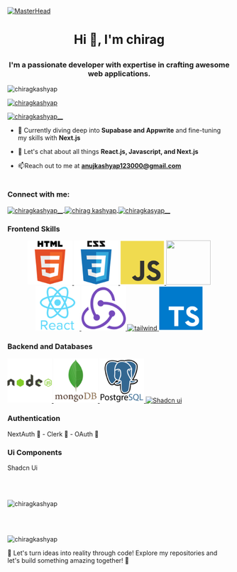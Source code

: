 [![MasterHead](https://user-images.githubusercontent.com/74038190/213910845-af37a709-8995-40d6-be59-724526e3c3d7.gif)](https://rishavchanda.io)
<h1 align="center">Hi 👋, I'm chirag</h1>
<h2></h2>
<h3 align="center"> I'm a passionate developer with expertise in crafting awesome web applications.</h3>

<p align="left"> <img src="https://komarev.com/ghpvc/?username=chiragkashyap&label=Profile%20views&color=0e75b6&style=flat" alt="chiragkashyap" /> </p>

<p align="left"> <a href="https://github.com/ryo-ma/github-profile-trophy"><img src="https://github-profile-trophy.vercel.app/?username=chiragkashyap" alt="chiragkashyap" /></a> </p>

<p align="left"> <a href="https://twitter.com/chiragkashyap__" target="blank"><img src="https://img.shields.io/twitter/follow/chiragkashyap__?logo=twitter&style=for-the-badge" alt="chiragkashyap__" /></a> </p>

- 🌱 Currently diving deep into **Supabase and Appwrite** and fine-tuning my skills with **Next.js**

- 💬 Let's chat about all things **React.js, Javascript, and Next.js**

- 📫Reach out to me at **anujkashyap123000@gmail.com**
<br></br>
<h3 align="left">Connect with me:</h3>
<p align="left">
<a href="https://twitter.com/chiragkashyap__" target="blank">
  <img align="center" src="https://raw.githubusercontent.com/rahuldkjain/github-profile-readme-generator/master/src/images/icons/Social/twitter.svg" alt="chiragkashyap__" height="30" width="40" />
</a>
<a href="https://fb.com/chirag kashyap" target="blank">
  <img align="center" src="https://raw.githubusercontent.com/rahuldkjain/github-profile-readme-generator/master/src/images/icons/Social/facebook.svg" alt="chirag kashyap" height="30" width="40" />
</a>
<a href="https://www.instagram.com/chiragkashyap__/" target="blank">
  <img align="center" src="https://raw.githubusercontent.com/rahuldkjain/github-profile-readme-generator/master/src/images/icons/Social/instagram.svg" alt="chiragkasyap__" height="30" width="40" />
</a>
</p>

<h3 align="left">Frontend Skills</h3>
<p align="center"  > 
   <a href="https://www.w3.org/html/" target="_blank" rel="noreferrer"> 
    <img src="https://raw.githubusercontent.com/devicons/devicon/master/icons/html5/html5-original-wordmark.svg" alt="html5" width="100" height="100"/> 
  </a> 
  <a href="https://www.w3schools.com/css/" target="_blank" rel="noreferrer"> 
    <img src="https://raw.githubusercontent.com/devicons/devicon/master/icons/css3/css3-original-wordmark.svg" alt="css3" width="100" height="100" /> 
  </a>
   <a href="https://developer.mozilla.org/en-US/docs/Web/JavaScript" target="_blank" rel="noreferrer"> 
    <img src="https://raw.githubusercontent.com/devicons/devicon/master/icons/javascript/javascript-original.svg" alt="javascript" width="100" height="100"/> 
  </a> 
    <a href="https://nextjs.org/" target="_blank" rel="noreferrer"> 
   <img src="https://www.cdnlogo.com/logos/n/80/next-js.svg"  width="100" height="100">
  </a>
    <a href="https://reactjs.org/" target="_blank" rel="noreferrer"> 
    <img src="https://raw.githubusercontent.com/devicons/devicon/master/icons/react/react-original-wordmark.svg" alt="react" width="100" height="100"/> 
  </a> 
  <a href="https://redux.js.org" target="_blank" rel="noreferrer"> 
    <img src="https://raw.githubusercontent.com/devicons/devicon/master/icons/redux/redux-original.svg" alt="redux" width="100" height="100"/> 
  </a>
   <a href="https://tailwindcss.com/" target="_blank" rel="noreferrer"> 
    <img src="https://www.vectorlogo.zone/logos/tailwindcss/tailwindcss-icon.svg" alt="tailwind"width="100" height="100"/>
  </a>
  <a href="https://www.typescriptlang.org/" target="_blank" rel="noreferrer"> 
    <img src="https://raw.githubusercontent.com/devicons/devicon/master/icons/typescript/typescript-original.svg" alt="typescript" width="100" height="100"/> 
  </a> 
</p>

<h3 align="left">Backend and Databases</h3>
 <p>
  <a href="https://nodejs.org" target="_blank" rel="noreferrer"> 
    <img src="https://raw.githubusercontent.com/devicons/devicon/master/icons/nodejs/nodejs-original-wordmark.svg" alt="nodejs" width="100" height="100"/> 
  </a> 
  <a href="https://www.mongodb.com/" target="_blank" rel="noreferrer"> 
    <img src="https://raw.githubusercontent.com/devicons/devicon/master/icons/mongodb/mongodb-original-wordmark.svg" alt="mongodb" width="100" height="100"/> 
  </a> 
  <a href="https://www.postgresql.org" target="_blank" rel="noreferrer"> 
    <img src="https://raw.githubusercontent.com/devicons/devicon/master/icons/postgresql/postgresql-original-wordmark.svg" alt="postgresql"width="100" height="100"/> 
  </a> 
 
   <a href="https://appwrite.io/" target="_blank" rel="noreferrer"> 
    <img src="https://www.libhunt.com/images/promo-campaign-images/000/000/026/main.png?1695940124" alt="Shadcn ui" width="100" height="100"/> 
  </a> 
</p>

<h3 align="left">Authentication</h3>
 NextAuth 🔐
- Clerk 📇
- OAuth 🔑


<h3 align="left">Ui Components</h3>
 Shadcn Ui

<br></br>
<p><img align="center" src="https://github-readme-stats.vercel.app/api/top-langs?username=chiragkashyap&show_icons=true&locale=en&layout=compact" alt="chiragkashyap" /></p>
<br></br>
<p><img align="center" src="https://github-readme-streak-stats.herokuapp.com/?user=chiragkashyap&" alt="chiragkashyap" /></p>


🌟 Let's turn ideas into reality through code! Explore my repositories and let's build something amazing together! 🚀
